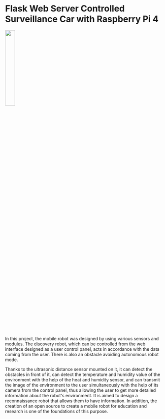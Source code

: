 # Flask Web Server Controlled Surveillance Car with  Raspberry Pi 4

<img align="center" width=25% height=25% src="https://user-images.githubusercontent.com/60669304/170241373-84cd21d2-a420-4adc-be6f-5e104ac136fa.jpg">

In this project, the mobile robot was designed by using various sensors and modules. The discovery robot, which can be controlled from the web interface designed as a user control panel, acts in accordance with the data coming from the user. There is also an obstacle avoiding autonomous robot mode.

Thanks to the ultrasonic distance sensor mounted on it, it can detect the obstacles in front of it, can detect the temperature and humidity value of the environment with the help of the heat and humidity sensor, and can transmit the image of the environment to the user simultaneously with the help of its camera from the control panel, thus allowing the user to get more detailed information about the robot's environment. It is aimed to design a reconnaissance robot that allows them to have information. In addition, the creation of an open source to create a mobile robot for education and research is one of the foundations of this purpose.
